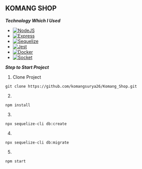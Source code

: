 ## KOMANG SHOP

***Technology Which I Used***

* [![NodeJS][Node.js]][Node-url]
* [![Express][Express.js]][Express-url]
* [![Sequelize][Sequelize]][Sequelize-url]
* [![Jest][Jest]][Jest-url]
* [![Docker][Docker]][Docker-url]
* [![Socket][Socket]][Socket-url]


***Step to Start Project***

 1. Clone Project
 ```
 git clone https://github.com/komangsurya26/Komang_Shop.git
 ```
 2. 
 ```
 npm install
 ```
 3. 
 ```
npx sequelize-cli db:create
 ```
 4. 
 ```
npx sequelize-cli db:migrate
 ```
 5. 
 ```
npm start
 ```


[Node.js]:https://img.shields.io/badge/NodeJs-green?style=for-the-badge&logo=nodedotjs
[Node-url]: https://nodejs.org/en
[Express.js]: https://img.shields.io/badge/Express-black?style=for-the-badge&logo=express
[Express-url]: https://expressjs.com/
[Sequelize]: https://img.shields.io/badge/sequelize-%2352B0E7?style=for-the-badge&logo=sequelize&logoColor=blue
[Sequelize-url]: https://sequelize.org/
[Jest]: https://img.shields.io/badge/jest-EE1B23?style=for-the-badge&logo=jest
[Jest-url]: https://jestjs.io/
[Docker]: https://img.shields.io/badge/docker-%232496ED?style=for-the-badge&logo=docker&logoColor=white
[Docker-url]: https://www.docker.com/
[Socket]: https://img.shields.io/badge/socket.io-%23010101?style=for-the-badge&logo=socketdotio&logoColor=white
[Socket-url]: https://socket.io/
